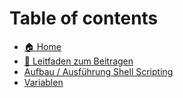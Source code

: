 # Table of contents

* [🏠 Home](README.md)
* [🤝 Leitfaden zum Beitragen](leitfaden-zum-beitragen.md)
* [  Aufbau / Ausführung Shell Scripting](shell-scripting\aufbau-ausführung.md)
* [Variablen](shell-scripting\variablen.md)
